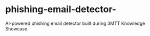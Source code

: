 # phishing-email-detector-
AI-powered phishing email detector built during 3MTT Knowledge Showcase.
